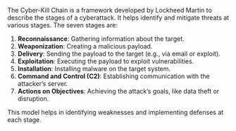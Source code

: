 The Cyber-Kill Chain is a framework developed by Lockheed Martin to describe the stages of a cyberattack. It helps identify and mitigate threats at various stages. The seven stages are:

1. **Reconnaissance**: Gathering information about the target.
2. **Weaponization**: Creating a malicious payload.
3. **Delivery**: Sending the payload to the target (e.g., via email or exploit).
4. **Exploitation**: Executing the payload to exploit vulnerabilities.
5. **Installation**: Installing malware on the target system.
6. **Command and Control (C2)**: Establishing communication with the attacker’s server.
7. **Actions on Objectives**: Achieving the attack’s goals, like data theft or disruption.

This model helps in identifying weaknesses and implementing defenses at each stage.